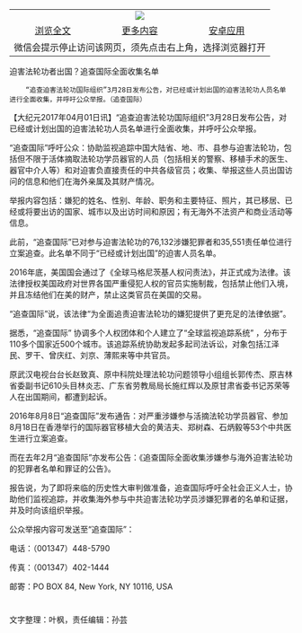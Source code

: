 

<table>
  <tr>
    <td align="center" colspan="3">
      <a href="https://github.com/ogate/ogate/blob/master/README.md"><img src="https://cloud.githubusercontent.com/assets/11880933/13434984/f430fae2-e012-11e5-814f-c2df1e82b247.jpg"/></a>
    </td>
  </tr>
  <tr>
    <td align="center">
      <a href="https://s3.ap-south-1.amazonaws.com/ogatem/oGate.htm?c815643&from=oNote">浏览全文</a>
    </td>
    <td align="center">
      <a href="https://s3.ap-south-1.amazonaws.com/ogatem/oGate.htm?from=oNote">更多内容</a>
    </td>
    <td align="center">
      <a href="https://raw.githubusercontent.com/ogate/up/master/ogate.apk">安卓应用</a>
    </td>
  </tr>
  <tr>
    <td align="center" colspan="3">
      微信会提示停止访问该网页，须先点击右上角，选择浏览器打开
    </td>
  </tr>
</table>    



迫害法轮功者出国？追查国际全面收集名单






        “追查迫害法轮功国际组织”3月28日发布公告，对已经或计划出国的迫害法轮功人员名单进行全面收集，并呼吁公众举报。（追查国际）

【大纪元2017年04月01日讯】“追查迫害法轮功国际组织”3月28日发布公告，对已经或计划出国的迫害法轮功人员名单进行全面收集，并呼吁公众举报。


“追查国际”呼吁公众：协助监视追踪中国大陆省、地、市、县参与迫害法轮功，包括但不限于活体摘取法轮功学员器官的人员（包括相关的警察、移植手术的医生、器官中介人等）和对迫害负直接责任的中共各级官员；收集、举报这些人员出国访问的信息和他们在海外亲属及其财产情况。


举报内容包括：嫌犯的姓名、性别、年龄、职务和主要特征、照片，其已移居、已经或将要出访的国家、城市以及出访时间和原因；有无海外不法资产和商业活动等信息。


此前，“追查国际”已对参与迫害法轮功的76,132涉嫌犯罪者和35,551责任单位进行立案追查。此名单不同于“已经或计划出国”的迫害人员名单。


2016年底，美国国会通过了《全球马格尼茨基人权问责法》，并正式成为法律。该法律授权美国政府对世界各国严重侵犯人权的官员实施制裁，包括禁止他们入境，并且冻结他们在美的财产，禁止这类官员在美国的交易。


“追查国际”说，该法律“为全面追责迫害法轮功的嫌犯提供了更充足的法律依据”。


据悉，“追查国际” 协调多个人权团体和个人建立了“全球监视追踪系统” ，分布于110多个国家近500个城市。该追踪系统协助发起多起司法诉讼，对象包括江泽民、罗干、曾庆红、刘京、薄熙来等中共官员。


原武汉电视台台长赵致真、原中科院处理法轮功问题领导小组组长郭传杰、原吉林省委副书记610头目林炎志、广东省劳教局局长施红辉以及原甘肃省委书记苏荣等人在出国期间，都遭到起诉。


2016年8月8日“追查国际”发布通告：对严重涉嫌参与活摘法轮功学员器官、参加8月18日在香港举行的国际器官移植大会的黄洁夫、郑树森、石炳毅等53个中共医生进行立案追查。


而在去年2月“追查国际”亦发布公告：《追查国际全面收集涉嫌参与海外迫害法轮功的犯罪者名单和罪证的公告》。


报告说，为了即将来临的历史性大审判做准备，追查国际呼吁全社会正义人士，协助他们监视追踪，并收集海外参与中共迫害法轮功学员涉嫌犯罪者的名单和证据，并及时向该组织举报。


公众举报内容可发送至“追查国际”：


电话：（001347）448-5790


传真：（001347）402-1444


邮寄：PO BOX 84, New York, NY 10116, USA


#


文字整理：叶枫，责任编辑：孙芸



